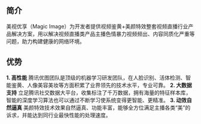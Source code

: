 ## 简介
美视优享（Magic Image）为开发者提供视频鉴黄+美颜特效整套视频直播行业产品解决方案，用以解决视频直播类产品主播色情暴力视频频出、内容同质化严重等问题，助力构建健康的网络环境。

## 优势
**1. 高性能**
腾讯优图团队是顶级的机器学习研发团队，在人脸识别、活体检测、智能鉴黄、人像美容美妆等方面积累了业界领先的技术水平，专业可靠。
**2. 大数据支持**
立足腾讯社交数据大平台，收集标注了千万数据，拥有海量的特征样本库，智能的深度学习算法也可以通过不断学习使系统变得更智能、更精准。
**3. 动效自然逼真**
美颜特效技术效果自然逼真、功能丰富，能够全方位满足主播各类“美”的诉求，并能达到同行业最快性能的处理速度。
